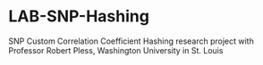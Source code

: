 # LAB-SNP-Hashing
SNP Custom Correlation Coefficient Hashing research project with Professor Robert Pless, Washington University in St. Louis
